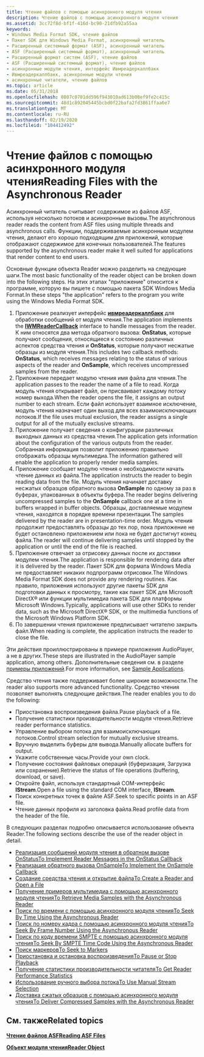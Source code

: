```yaml
---
title: Чтение файлов с помощью асинхронного модуля чтения
description: Чтение файлов с помощью асинхронного модуля чтения
ms.assetid: 3cc72f8d-bf1f-416d-bc90-21dfb92a55aa
keywords:
- Windows Media Format SDK, чтение файлов
- Пакет SDK для Windows Media Format, асинхронный читатель
- Расширенный системный формат (ASF), асинхронный читатель
- ASF (Расширенный системный формат), асинхронный читатель
- Расширенный формат систем (ASF), чтение файлов
- ASF (Расширенный системный формат), чтение файлов
- асинхронные модули чтения, интерфейс Ивмреадеркаллбакк
- Ивмреадеркаллбакк, асинхронные модули чтения
- асинхронные читатели, чтение файлов
ms.topic: article
ms.date: 05/31/2018
ms.openlocfilehash: 0807c0701dd596f943010ad613b08ef9fe2c415c
ms.sourcegitcommit: 48d1c892045445bcbd0f22bafa2fd3861ffaa6e7
ms.translationtype: MT
ms.contentlocale: ru-RU
ms.lasthandoff: 02/19/2020
ms.locfileid: "104412492"
---
```

# <a name="reading-files-with-the-asynchronous-reader"></a><span data-ttu-id="750ff-112">Чтение файлов с помощью асинхронного модуля чтения</span><span class="sxs-lookup"><span data-stu-id="750ff-112">Reading Files with the Asynchronous Reader</span></span>

<span data-ttu-id="750ff-113">Асинхронный читатель считывает содержимое из файлов ASF, используя несколько потоков и асинхронные вызовы.</span><span class="sxs-lookup"><span data-stu-id="750ff-113">The asynchronous reader reads the content from ASF files using multiple threads and asynchronous calls.</span></span> <span data-ttu-id="750ff-114">Функции, поддерживаемые асинхронным модулем чтения, делают его хорошо подходящим для приложений, которые отображают содержимое для конечных пользователей.</span><span class="sxs-lookup"><span data-stu-id="750ff-114">The features supported by the asynchronous reader make it well suited for applications that render content to end users.</span></span>

<span data-ttu-id="750ff-115">Основные функции объекта Reader можно разделить на следующие шаги.</span><span class="sxs-lookup"><span data-stu-id="750ff-115">The most basic functionality of the reader object can be broken down into the following steps.</span></span> <span data-ttu-id="750ff-116">На этих этапах "приложение" относится к программе, которую вы пишете с помощью пакета SDK Windows Media Format.</span><span class="sxs-lookup"><span data-stu-id="750ff-116">In these steps "the application" refers to the program you write using the Windows Media Format SDK.</span></span>

1.  <span data-ttu-id="750ff-117">Приложение реализует интерфейс [**ивмреадеркаллбакк**](/previous-versions/windows/desktop/api/wmsdkidl/nn-wmsdkidl-iwmreadercallback) для обработки сообщений от модуля чтения.</span><span class="sxs-lookup"><span data-stu-id="750ff-117">The application implements the [**IWMReaderCallback**](/previous-versions/windows/desktop/api/wmsdkidl/nn-wmsdkidl-iwmreadercallback) interface to handle messages from the reader.</span></span> <span data-ttu-id="750ff-118">К ним относятся два метода обратного вызова: **OnStatus**, которые получают сообщения, относящиеся к состоянию различных аспектов средства чтения и **OnStatus**, которые получают несжатые образцы из модуля чтения.</span><span class="sxs-lookup"><span data-stu-id="750ff-118">This includes two callback methods: **OnStatus**, which receives messages relating to the status of various aspects of the reader and **OnSample**, which receives uncompressed samples from the reader.</span></span>
2.  <span data-ttu-id="750ff-119">Приложение передает модулю чтения имя файла для чтения.</span><span class="sxs-lookup"><span data-stu-id="750ff-119">The application passes to the reader the name of a file to read.</span></span> <span data-ttu-id="750ff-120">Когда модуль чтения открывает файл, он присваивает каждому потоку номер выхода.</span><span class="sxs-lookup"><span data-stu-id="750ff-120">When the reader opens the file, it assigns an output number to each stream.</span></span> <span data-ttu-id="750ff-121">Если файл использует взаимное исключение, модуль чтения назначает один выход для всех взаимоисключающих потоков.</span><span class="sxs-lookup"><span data-stu-id="750ff-121">If the file uses mutual exclusion, the reader assigns a single output for all of the mutually exclusive streams.</span></span>
3.  <span data-ttu-id="750ff-122">Приложение получает сведения о конфигурации различных выходных данных из средства чтения.</span><span class="sxs-lookup"><span data-stu-id="750ff-122">The application gets information about the configuration of the various outputs from the reader.</span></span> <span data-ttu-id="750ff-123">Собранная информация позволит приложению правильно отображать образцы мультимедиа.</span><span class="sxs-lookup"><span data-stu-id="750ff-123">The information gathered will enable the application to properly render media samples.</span></span>
4.  <span data-ttu-id="750ff-124">Приложение сообщает модулю чтения о необходимости начать чтение данных из файла.</span><span class="sxs-lookup"><span data-stu-id="750ff-124">The application instructs the reader to begin reading data from the file.</span></span> <span data-ttu-id="750ff-125">Модуль чтения начинает доставку несжатых образцов обратного вызова **OnSample** по одному за раз в буферах, упакованных в объекты буфера.</span><span class="sxs-lookup"><span data-stu-id="750ff-125">The reader begins delivering uncompressed samples to the **OnSample** callback one at a time in buffers wrapped in buffer objects.</span></span> <span data-ttu-id="750ff-126">Образцы, доставляемые модулем чтения, находятся в порядке времени презентации.</span><span class="sxs-lookup"><span data-stu-id="750ff-126">The samples delivered by the reader are in presentation-time order.</span></span> <span data-ttu-id="750ff-127">Модуль чтения продолжит предоставлять образцы до тех пор, пока приложение не будет остановлено приложением или пока не будет достигнут конец файла.</span><span class="sxs-lookup"><span data-stu-id="750ff-127">The reader will continue delivering samples until stopped by the application or until the end of the file is reached.</span></span>
5.  <span data-ttu-id="750ff-128">Приложение отвечает за отрисовку данных после их доставки модулем чтения.</span><span class="sxs-lookup"><span data-stu-id="750ff-128">The application is responsible for rendering data after it is delivered by the reader.</span></span> <span data-ttu-id="750ff-129">Пакет SDK для формата Windows Media не предоставляет никаких подпрограмм отрисовки.</span><span class="sxs-lookup"><span data-stu-id="750ff-129">The Windows Media Format SDK does not provide any rendering routines.</span></span> <span data-ttu-id="750ff-130">Как правило, приложения используют другие пакеты SDK для подготовки данных к просмотру, такие как пакет SDK для Microsoft DirectX® или функции мультимедиа пакета SDK для платформы Microsoft Windows.</span><span class="sxs-lookup"><span data-stu-id="750ff-130">Typically, applications will use other SDKs to render data, such as the Microsoft DirectX® SDK, or the multimedia functions of the Microsoft Windows Platform SDK.</span></span>
6.  <span data-ttu-id="750ff-131">По завершении чтения приложение предписывает читателю закрыть файл.</span><span class="sxs-lookup"><span data-stu-id="750ff-131">When reading is complete, the application instructs the reader to close the file.</span></span>

<span data-ttu-id="750ff-132">Эти действия проиллюстрированы в примере приложения AudioPlayer, а не в других.</span><span class="sxs-lookup"><span data-stu-id="750ff-132">These steps are illustrated in the AudioPlayer sample application, among others.</span></span> <span data-ttu-id="750ff-133">Дополнительные сведения см. в разделе [примеры приложений](sample-applications.md).</span><span class="sxs-lookup"><span data-stu-id="750ff-133">For more information, see [Sample Applications](sample-applications.md).</span></span>

<span data-ttu-id="750ff-134">Средство чтения также поддерживает более широкие возможности.</span><span class="sxs-lookup"><span data-stu-id="750ff-134">The reader also supports more advanced functionality.</span></span> <span data-ttu-id="750ff-135">Средство чтения позволяет выполнять следующие действия.</span><span class="sxs-lookup"><span data-stu-id="750ff-135">The reader enables you to do the following:</span></span>

-   <span data-ttu-id="750ff-136">Приостановка воспроизведения файла.</span><span class="sxs-lookup"><span data-stu-id="750ff-136">Pause playback of a file.</span></span>
-   <span data-ttu-id="750ff-137">Получение статистики производительности модуля чтения.</span><span class="sxs-lookup"><span data-stu-id="750ff-137">Retrieve reader performance statistics.</span></span>
-   <span data-ttu-id="750ff-138">Управление выбором потока для взаимоисключающих потоков.</span><span class="sxs-lookup"><span data-stu-id="750ff-138">Control stream selection for mutually exclusive streams.</span></span>
-   <span data-ttu-id="750ff-139">Вручную выделить буферы для вывода.</span><span class="sxs-lookup"><span data-stu-id="750ff-139">Manually allocate buffers for output.</span></span>
-   <span data-ttu-id="750ff-140">Укажите собственные часы.</span><span class="sxs-lookup"><span data-stu-id="750ff-140">Provide your own clock.</span></span>
-   <span data-ttu-id="750ff-141">Получение состояния файловых операций (буферизация, Загрузка или сохранение).</span><span class="sxs-lookup"><span data-stu-id="750ff-141">Retrieve the status of file operations (buffering, download, or save).</span></span>
-   <span data-ttu-id="750ff-142">Откройте файл, используя стандартный COM-интерфейс **IStream**.</span><span class="sxs-lookup"><span data-stu-id="750ff-142">Open a file using the standard COM interface, **IStream**.</span></span>
-   <span data-ttu-id="750ff-143">Поиск конкретных точек в файле ASF.</span><span class="sxs-lookup"><span data-stu-id="750ff-143">Seek to specific points in an ASF file.</span></span>
-   <span data-ttu-id="750ff-144">Чтение данных профиля из заголовка файла.</span><span class="sxs-lookup"><span data-stu-id="750ff-144">Read profile data from the header of the file.</span></span>

<span data-ttu-id="750ff-145">В следующих разделах подробно описывается использование объекта Reader.</span><span class="sxs-lookup"><span data-stu-id="750ff-145">The following sections describe the use of the reader object in detail.</span></span>

-   [<span data-ttu-id="750ff-146">Реализация сообщений модуля чтения в обратном вызове OnStatus</span><span class="sxs-lookup"><span data-stu-id="750ff-146">To Implement Reader Messages in the OnStatus Callback</span></span>](to-implement-reader-messages-in-the-onstatus-callback.md)
-   [<span data-ttu-id="750ff-147">Реализация обратного вызова OnSample</span><span class="sxs-lookup"><span data-stu-id="750ff-147">To Implement the OnSample Callback</span></span>](to-implement-the-onsample-callback.md)
-   [<span data-ttu-id="750ff-148">Создание средства чтения и открытие файла</span><span class="sxs-lookup"><span data-stu-id="750ff-148">To Create a Reader and Open a File</span></span>](to-create-a-reader-and-open-a-file.md)
-   [<span data-ttu-id="750ff-149">Получение примеров мультимедиа с помощью асинхронного модуля чтения</span><span class="sxs-lookup"><span data-stu-id="750ff-149">To Retrieve Media Samples with the Asynchronous Reader</span></span>](to-retrieve-media-samples-with-the-asynchronous-reader.md)
-   [<span data-ttu-id="750ff-150">Поиск по времени с помощью асинхронного модуля чтения</span><span class="sxs-lookup"><span data-stu-id="750ff-150">To Seek By Time Using the Asynchronous Reader</span></span>](to-seek-by-time-using-the-asynchronous-reader.md)
-   [<span data-ttu-id="750ff-151">Поиск по номеру кадра с помощью асинхронного модуля чтения</span><span class="sxs-lookup"><span data-stu-id="750ff-151">To Seek By Frame Number Using the Asynchronous Reader</span></span>](to-seek-by-frame-number-using-the-asynchronous-reader.md)
-   [<span data-ttu-id="750ff-152">Поиск по коду времени SMPTE с помощью асинхронного модуля чтения</span><span class="sxs-lookup"><span data-stu-id="750ff-152">To Seek By SMPTE Time Code Using the Asynchronous Reader</span></span>](to-seek-by-smpte-time-code-using-the-asynchronous-reader.md)
-   [<span data-ttu-id="750ff-153">Поиск маркеров</span><span class="sxs-lookup"><span data-stu-id="750ff-153">To Seek to Markers</span></span>](to-seek-to-markers.md)
-   [<span data-ttu-id="750ff-154">Приостановка и остановка воспроизведения</span><span class="sxs-lookup"><span data-stu-id="750ff-154">To Pause or Stop Playback</span></span>](to-pause-or-stop-playback.md)
-   [<span data-ttu-id="750ff-155">Получение статистики производительности читателя</span><span class="sxs-lookup"><span data-stu-id="750ff-155">To Get Reader Performance Statistics</span></span>](to-get-reader-performance-statistics.md)
-   [<span data-ttu-id="750ff-156">Использование ручного выбора потока</span><span class="sxs-lookup"><span data-stu-id="750ff-156">To Use Manual Stream Selection</span></span>](to-use-manual-stream-selection.md)
-   [<span data-ttu-id="750ff-157">Доставка сжатых образцов с помощью асинхронного модуля чтения</span><span class="sxs-lookup"><span data-stu-id="750ff-157">To Deliver Compressed Samples with the Asynchronous Reader</span></span>](to-deliver-compressed-samples-with-the-asynchronous-reader.md)

## <a name="related-topics"></a><span data-ttu-id="750ff-158">См. также</span><span class="sxs-lookup"><span data-stu-id="750ff-158">Related topics</span></span>

<dl> <dt>

[<span data-ttu-id="750ff-159">**Чтение файлов ASF**</span><span class="sxs-lookup"><span data-stu-id="750ff-159">**Reading ASF Files**</span></span>](reading-asf-files.md)
</dt> <dt>

[<span data-ttu-id="750ff-160">**Объект модуля чтения**</span><span class="sxs-lookup"><span data-stu-id="750ff-160">**Reader Object**</span></span>](reader-object.md)
</dt> </dl>

 

 




